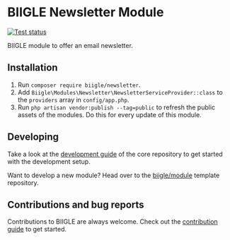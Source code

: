 # BIIGLE Newsletter Module

[![Test status](https://github.com/biigle/newsletter/workflows/Tests/badge.svg)](https://github.com/biigle/newsletter/actions?query=workflow%3ATests)

BIIGLE module to offer an email newsletter.


## Installation

1. Run `composer require biigle/newsletter`.
2. Add `Biigle\Modules\Newsletter\NewsletterServiceProvider::class` to the `providers` array in `config/app.php`.
3. Run `php artisan vendor:publish --tag=public` to refresh the public assets of the modules. Do this for every update of this module.

## Developing

Take a look at the [development guide](https://github.com/biigle/core/blob/master/DEVELOPING.md) of the core repository to get started with the development setup.

Want to develop a new module? Head over to the [biigle/module](https://github.com/biigle/module) template repository.

## Contributions and bug reports

Contributions to BIIGLE are always welcome. Check out the [contribution guide](https://github.com/biigle/core/blob/master/CONTRIBUTING.md) to get started.

